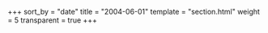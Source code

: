 +++
sort_by = "date"
title = "2004-06-01"
template = "section.html"
weight = 5
transparent = true
+++
